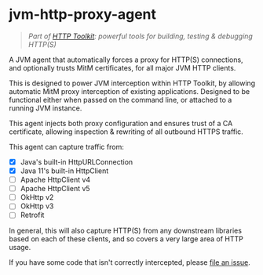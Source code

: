 # jvm-http-proxy-agent

> _Part of [HTTP Toolkit](https://httptoolkit.tech): powerful tools for building, testing & debugging HTTP(S)_

A JVM agent that automatically forces a proxy for HTTP(S) connections, and optionally trusts MitM certificates, for all major JVM HTTP clients.

This is designed to power JVM interception within HTTP Toolkit, by allowing automatic MitM proxy interception of existing applications. Designed to be functional either when passed on the command line, or attached to a running JVM instance.

This agent injects both proxy configuration and ensures trust of a CA certificate, allowing inspection & rewriting of all outbound HTTPS traffic.

This agent can capture traffic from:

- [x] Java's built-in HttpURLConnection
- [x] Java 11's built-in HttpClient
- [ ] Apache HttpClient v4
- [ ] Apache HttpClient v5
- [ ] OkHttp v2
- [ ] OkHttp v3
- [ ] Retrofit

In general, this will also capture HTTP(S) from any downstream libraries based on each of these clients, and so covers a very large area of HTTP usage.

If you have some code that isn't correctly intercepted, please [file an issue](https://github.com/httptoolkit/jvm-http-proxy-agent/issues/new). 